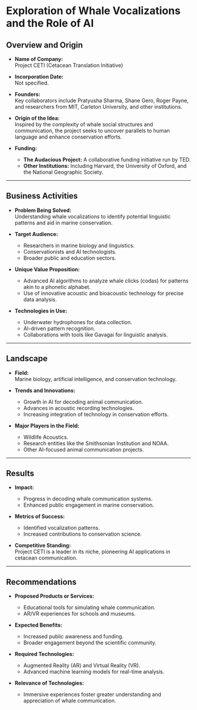 # Exploration of Whale Vocalizations and the Role of AI

## Overview and Origin

- **Name of Company:**  
  Project CETI (Cetacean Translation Initiative)

- **Incorporation Date:**  
  Not specified.

- **Founders:**  
  Key collaborators include Pratyusha Sharma, Shane Gero, Roger Payne, and researchers from MIT, Carleton University, and other institutions.

- **Origin of the Idea:**  
  Inspired by the complexity of whale social structures and communication, the project seeks to uncover parallels to human language and enhance conservation efforts.

- **Funding:**  
  - **The Audacious Project:** A collaborative funding initiative run by TED.  
  - **Other Institutions:** Including Harvard, the University of Oxford, and the National Geographic Society.

---

## Business Activities

- **Problem Being Solved:**  
  Understanding whale vocalizations to identify potential linguistic patterns and aid in marine conservation.

- **Target Audience:**  
  - Researchers in marine biology and linguistics.  
  - Conservationists and AI technologists.  
  - Broader public and education sectors.

- **Unique Value Proposition:**  
  - Advanced AI algorithms to analyze whale clicks (codas) for patterns akin to a phonetic alphabet.  
  - Use of innovative acoustic and bioacoustic technology for precise data analysis.

- **Technologies in Use:**  
  - Underwater hydrophones for data collection.  
  - AI-driven pattern recognition.  
  - Collaborations with tools like Gavagai for linguistic analysis.

---

## Landscape

- **Field:**  
  Marine biology, artificial intelligence, and conservation technology.

- **Trends and Innovations:**  
  - Growth in AI for decoding animal communication.  
  - Advances in acoustic recording technologies.  
  - Increasing integration of technology in conservation efforts.

- **Major Players in the Field:**  
  - Wildlife Acoustics.  
  - Research entities like the Smithsonian Institution and NOAA.  
  - Other AI-focused animal communication projects.

---

## Results

- **Impact:**  
  - Progress in decoding whale communication systems.  
  - Enhanced public engagement in marine conservation.

- **Metrics of Success:**  
  - Identified vocalization patterns.  
  - Increased contributions to conservation science.

- **Competitive Standing:**  
  Project CETI is a leader in its niche, pioneering AI applications in cetacean communication.

---

## Recommendations

- **Proposed Products or Services:**  
  - Educational tools for simulating whale communication.  
  - AR/VR experiences for schools and museums.

- **Expected Benefits:**  
  - Increased public awareness and funding.  
  - Broader engagement beyond the scientific community.

- **Required Technologies:**  
  - Augmented Reality (AR) and Virtual Reality (VR).  
  - Advanced machine learning models for real-time analysis.

- **Relevance of Technologies:**  
  - Immersive experiences foster greater understanding and appreciation of whale communication.

